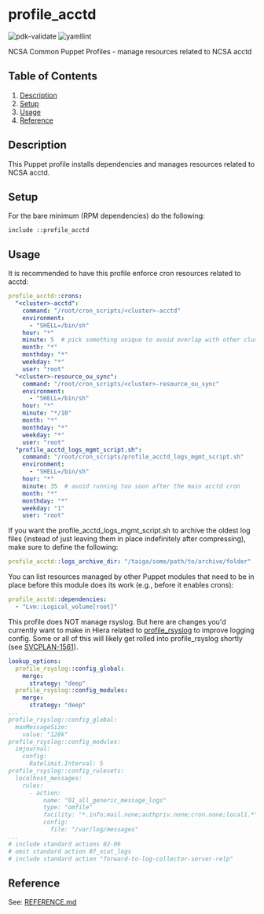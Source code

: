# profile_acctd

![pdk-validate](https://github.com/ncsa/puppet-profile_acctd/workflows/pdk-validate/badge.svg)
![yamllint](https://github.com/ncsa/puppet-profile_acctd/workflows/yamllint/badge.svg)

NCSA Common Puppet Profiles - manage resources related to NCSA acctd
 
## Table of Contents

1. [Description](#description)
1. [Setup](#setup)
1. [Usage](#usage)
1. [Reference](#reference)

## Description

This Puppet profile installs dependencies and manages resources related to NCSA acctd.

## Setup

For the bare minimum (RPM dependencies) do the following:
```puppet
include ::profile_acctd
```

## Usage

It is recommended to have this profile enforce cron resources related to acctd:
```yaml
profile_acctd::crons:
  "<cluster>-acctd":
    command: "/root/cron_scripts/<cluster>-acctd"
    environment:
      - "SHELL=/bin/sh"
    hour: "*"
    minute: 5  # pick something unique to avoid overlap with other clusters
    month: "*"
    monthday: "*"
    weekday: "*"
    user: "root"
  "<cluster>-resource_ou_sync":
    command: "/root/cron_scripts/<cluster>-resource_ou_sync"
    environment:
      - "SHELL=/bin/sh"
    hour: "*"
    minute: "*/10"
    month: "*"
    monthday: "*"
    weekday: "*"
    user: "root"
  "profile_acctd_logs_mgmt_script.sh":
    command: "/root/cron_scripts/profile_acctd_logs_mgmt_script.sh"
    environment:
      - "SHELL=/bin/sh"
    hour: "*"
    minute: 35  # avoid running too soon after the main acctd cron
    month: "*"
    monthday: "*"
    weekday: "1"
    user: "root"
```

If you want the profile_acctd_logs_mgmt_script.sh to archive the oldest log
files (instead of just leaving them in place indefinitely after compressing),
make sure to define the following:
```yaml
profile_acctd::logs_archive_dir: "/taiga/some/path/to/archive/folder"
```

You can list resources managed by other Puppet modules that need to be in place before this
module does its work (e.g., before it enables crons):
```yaml
profile_acctd::dependencies:
  - "Lvm::Logical_volume[root]"
```

This profile does NOT manage rsyslog. But here are changes you'd currently want to make in
Hiera related to [profile_rsyslog](https://github.com/ncsa/puppet-profile_rsyslog) to improve logging config. Some or all of this will likely
get rolled into profile_rsyslog shortly (see [SVCPLAN-1561](https://jira.ncsa.illinois.edu/browse/SVCPLAN-1561)).
```yaml
lookup_options:
  profile_rsyslog::config_global:
    merge:
      strategy: "deep"
  profile_rsyslog::config_modules:
    merge:
      strategy: "deep"
...
profile_rsyslog::config_global:
  maxMessageSize:
    value: "128k"
profile_rsyslog::config_modules:
  imjournal:
    config:
      Ratelimit.Interval: 5
profile_rsyslog::config_rulesets:
  localhost_messages:
    rules:
      - action:
          name: "01_all_generic_message_logs"
          type: "omfile"
          facility: "*.info;mail.none;authpriv.none;cron.none;local1.*"
          config:
            file: "/var/log/messages"
...
# include standard actions 02-06
# omit standard action 07_xcat_logs
# include standard action "forward-to-log-collector-server-relp"
```

## Reference

See: [REFERENCE.md](REFERENCE.md)

